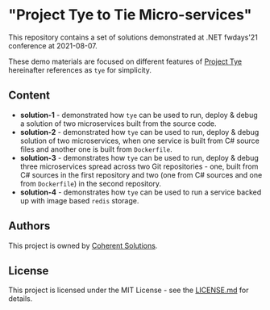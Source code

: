 # "Project Tye to Tie Micro-services"

This repository contains a set of solutions demonstrated at .NET fwdays'21 conference at 2021-08-07. 

These demo materials are focused on different features of [Project Tye](https://github.com/dotnet/tye) hereinafter references as `tye` for simplicity.

## Content

* **solution-1** - demonstrated how `tye` can be used to run, deploy & debug a solution of two microservices built from the source code.
* **solution-2** - demonstrated how `tye` can be used to run, deploy & debug solution of two microservices, when one service is built from C# source files and another one is built from `Dockerfile`.
* **solution-3** - demonstrates how `tye` can be used to run, deploy & debug three microservices spread across two Git repositories - one, built from C# sources in the first repository and two (one from C# sources and one from `Dockerfile`) in the second repository.
* **solution-4** - demonstrates how `tye` can be used to run a service backed up with image based `redis` storage.

## Authors
This project is owned by [Coherent Solutions](www.coherentsolutions.com).

## License
This project is licensed under the MIT License - see the [LICENSE.md](LICENSE) for details.
